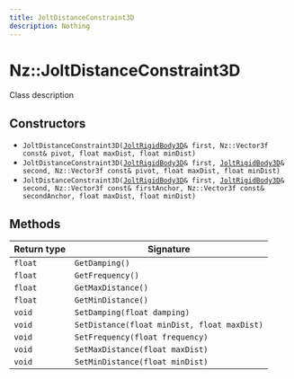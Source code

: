 ```yaml
---
title: JoltDistanceConstraint3D
description: Nothing
---
```


# Nz::JoltDistanceConstraint3D

Class description

## Constructors

- `JoltDistanceConstraint3D(`[`JoltRigidBody3D`](documentation/generated/JoltPhysics3D/JoltRigidBody3D.md)`& first, Nz::Vector3f const& pivot, float maxDist, float minDist)`
- `JoltDistanceConstraint3D(`[`JoltRigidBody3D`](documentation/generated/JoltPhysics3D/JoltRigidBody3D.md)`& first, `[`JoltRigidBody3D`](documentation/generated/JoltPhysics3D/JoltRigidBody3D.md)`& second, Nz::Vector3f const& pivot, float maxDist, float minDist)`
- `JoltDistanceConstraint3D(`[`JoltRigidBody3D`](documentation/generated/JoltPhysics3D/JoltRigidBody3D.md)`& first, `[`JoltRigidBody3D`](documentation/generated/JoltPhysics3D/JoltRigidBody3D.md)`& second, Nz::Vector3f const& firstAnchor, Nz::Vector3f const& secondAnchor, float maxDist, float minDist)`

## Methods

| Return type | Signature |
| ----------- | --------- |
| `float` | `GetDamping()` |
| `float` | `GetFrequency()` |
| `float` | `GetMaxDistance()` |
| `float` | `GetMinDistance()` |
| `void` | `SetDamping(float damping)` |
| `void` | `SetDistance(float minDist, float maxDist)` |
| `void` | `SetFrequency(float frequency)` |
| `void` | `SetMaxDistance(float maxDist)` |
| `void` | `SetMinDistance(float minDist)` |
